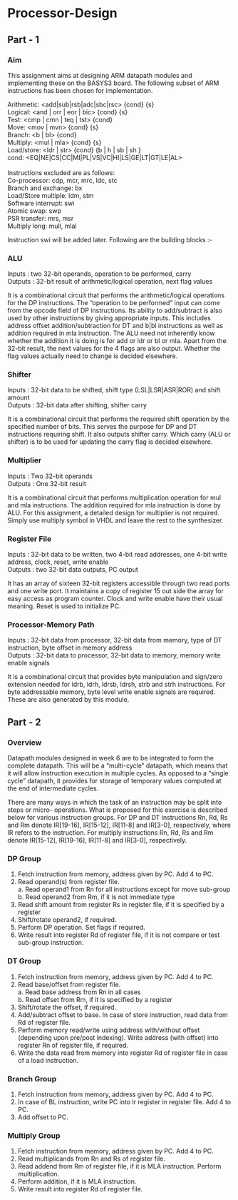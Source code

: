 # Processor-Design

## Part - 1
### Aim
This assignment aims at designing ARM datapath modules and implementing these on the BASYS3 board. The following subset of ARM instructions has been chosen for implementation.

Arithmetic: <add|sub|rsb|adc|sbc|rsc> {cond} {s}<br/>
Logical: <and | orr | eor | bic> {cond} {s}<br/>
Test: <cmp | cmn | teq | tst> {cond}<br/>
Move: <mov | mvn> {cond} {s}<br/>
Branch: <b | bl> {cond}<br/>
Multiply: <mul | mla> {cond} {s}<br/>
Load/store: <ldr | str> {cond} {b | h | sb | sh }<br/>
cond: <EQ|NE|CS|CC|MI|PL|VS|VC|HI|LS|GE|LT|GT|LE|AL><br/>
<br/>
Instructions excluded are as follows:<br/>
Co-processor: cdp, mcr, mrc, ldc, stc<br/>
Branch and exchange: bx<br/>
Load/Store multiple: ldm, stm<br/>
Software interrupt: swi <br/>
Atomic swap: swp<br/>
PSR transfer: mrs, msr<br/>
Multiply long: mull, mlal<br/>

Instruction swi will be added later. Following are the building blocks :-

### ALU
Inputs : two 32-bit operands, operation to be performed, carry<br/>
Outputs : 32-bit result of arithmetic/logical operation, next flag values<br/>

It is a combinational circuit that performs the arithmetic/logical operations for the DP instructions. The “operation to be performed” input can come from the opcode field of DP instructions. Its ability to add/subtract is also used by other instructions by giving appropriate inputs. This includes address offset addition/subtraction for DT and b|bl instructions as well as addition required in mla instruction. The ALU need not inherently know whether the addition it is doing is for add or ldr or bl or mla. Apart from the 32-bit result, the next values for the 4 flags are also output. Whether the flag values actually need to change is decided elsewhere.

### Shifter
Inputs : 32-bit data to be shifted, shift type (LSL|LSR|ASR|ROR) and shift amount<br/>
Outputs : 32-bit data after shifting, shifter carry<br/>

It is a combinational circuit that performs the required shift operation by the specified number of bits. This serves the purpose for DP and DT instructions requiring shift. It also outputs shifter carry. Which carry (ALU or shifter) is to be used for updating the carry flag is decided elsewhere.

### Multiplier
Inputs : Two 32-bit operands<br/>
Outputs : One 32-bit result<br/>

It is a combinational circuit that performs multiplication operation for mul and mla instructions. The addition required for mla instruction is done by ALU. For this assignment, a detailed design for multiplier is not required. Simply use multiply symbol in VHDL and leave the rest to the synthesizer.

### Register File
Inputs : 32-bit data to be written, two 4-bit read addresses, one 4-bit write address, clock, reset, write enable<br/>
Outputs : two 32-bit data outputs, PC output<br/>

It has an array of sixteen 32-bit registers accessible through two read ports and one write port. It maintains a copy of register 15 out side the array for easy access as program counter. Clock and write enable have their usual meaning. Reset is used to initialize PC.

### Processor-Memory Path
Inputs : 32-bit data from processor, 32-bit data from memory, type of DT instruction, byte offset in memory address<br/>
Outputs : 32-bit data to processor, 32-bit data to memory, memory write enable signals<br/>

It is a combinational circuit that provides byte manipulation and sign/zero extension needed for ldrb, ldrh, ldrsb, ldrsh, strb and strh instructions. For byte addressable memory, byte level write enable signals are required. These are also generated by this module.


## Part - 2
### Overview
Datapath modules designed in week 6 are to be integrated to form the complete datapath. This will be a “multi-cycle” datapath, which means that it will allow instruction execution in multiple cycles. As opposed to a “single cycle” datapath, it provides for storage of temporary values computed at the end of intermediate cycles.

There are many ways in which the task of an instruction may be split into steps or micro- operations. What is proposed for this exercise is described below for various instruction groups. For DP and DT instructions Rn, Rd, Rs and Rm denote IR[19-16], IR[15-12], IR[11-8] and IR[3-0], respectively, where IR refers to the instruction. For multiply instructions Rn, Rd, Rs and Rm denote IR[15-12], IR[19-16], IR[11-8] and IR[3-0], respectively.

### DP Group
1. Fetch instruction from memory, address given by PC. Add 4 to PC.<br/>
2. Read operand(s) from register file.<br/>
      a. Read operand1 from Rn for all instructions except for move sub-group<br/>
      b. Read operand2 from Rm, if it is not immediate type<br/>
3. Read shift amount from register Rs in register file, if it is specified by a register<br/>
4. Shift/rotate operand2, if required.<br/>
5. Perform DP operation. Set flags if required.<br/>
6. Write result into register Rd of register file, if it is not compare or test sub-group instruction.<br/>

### DT Group
1. Fetch instruction from memory, address given by PC. Add 4 to PC.<br/>
2. Read base/offset from register file.<br/>
      a. Read base address from Rn in all cases<br/>
      b. Read offset from Rm, if it is specified by a register<br/>
3. Shift/rotate the offset, if required.<br/>
4. Add/subtract offset to base. In case of store instruction, read data from Rd of register file.<br/>
5. Perform memory read/write using address with/without offset (depending upon pre/post indexing). Write address (with offset) into register Rn of register file, if required.<br/>
6. Write the data read from memory into register Rd of register file in case of a load instruction.<br/>

### Branch Group
1. Fetch instruction from memory, address given by PC. Add 4 to PC. <br/>  
2. In case of BL instruction, write PC into lr register in register file. Add 4 to PC.<br/>
3. Add offset to PC.<br/>

### Multiply Group
1. Fetch instruction from memory, address given by PC. Add 4 to PC.<br/>
2. Read multiplicands from Rn and Rs of register file.<br/>
3. Read addend from Rm of register file, if it is MLA instruction. Perform multiplication.<br/>
4. Perform addition, if it is MLA instruction.<br/>
5. Write result into register Rd of register file.<br/>
